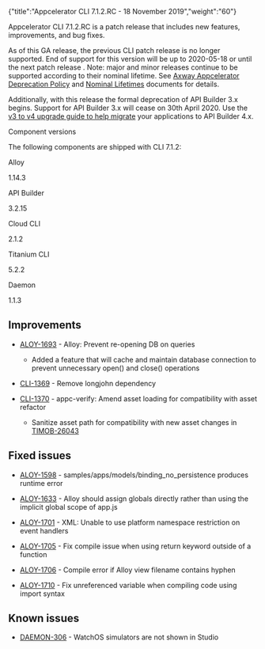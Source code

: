{"title":"Appcelerator CLI 7.1.2.RC - 18 November 2019","weight":"60"} 

Appcelerator CLI 7.1.2.RC is a patch release that includes new features, improvements, and bug fixes.

As of this GA release, the previous CLI patch release is no longer supported. End of support for this version will be up to 2020-05-18 or until the next patch release . Note: major and minor releases continue to be supported according to their nominal lifetime. See [Axway Appcelerator Deprecation Policy](/docs/appc/AMPLIFY_Appcelerator_Services_Overview/Axway_Appcelerator_Deprecation_Policy/) and [Nominal Lifetimes](/docs/appc/AMPLIFY_Appcelerator_Services_Overview/Axway_Appcelerator_Product_Lifecycle/#NominalLifetimes) documents for details.

Additionally, with this release the formal deprecation of API Builder 3.x begins. Support for API Builder 3.x will cease on 30th April 2020. Use the [v3 to v4 upgrade guide to help migrate](https://docs.axway.com/bundle/API_Builder_4x_allOS_en/page/api_builder_v3_to_v4_upgrade_guide.html) your applications to API Builder 4.x.

Component versions

The following components are shipped with CLI 7.1.2:

Alloy

1.14.3

API Builder

3.2.15

Cloud CLI

2.1.2

Titanium CLI

5.2.2

Daemon

1.1.3

## Improvements

*   [ALOY-1693](https://jira.appcelerator.org/browse/ALOY-1693) - Alloy: Prevent re-opening DB on queries
    
    *   Added a feature that will cache and maintain database connection to prevent unnecessary open() and close() operations
        
*   [CLI-1369](https://jira.appcelerator.org/browse/CLI-1369) - Remove longjohn dependency
    
*   [CLI-1370](https://jira.appcelerator.org/browse/CLI-1370) - appc-verify: Amend asset loading for compatibility with asset refactor
    
    *   Sanitize asset path for compatibility with new asset changes in [TIMOB-26043](https://jira.appcelerator.org/browse/TIMOB-26043)
        

## Fixed issues

*   [ALOY-1598](https://jira.appcelerator.org/browse/ALOY-1598) - samples/apps/models/binding\_no\_persistence produces runtime error
    
*   [ALOY-1633](https://jira.appcelerator.org/browse/ALOY-1633) \- Alloy should assign globals directly rather than using the implicit global scope of app.js
    
*   [ALOY-1701](https://jira.appcelerator.org/browse/ALOY-1701) - XML: Unable to use platform namespace restriction on event handlers  
    
*   [ALOY-1705](https://jira.appcelerator.org/browse/ALOY-1705) - Fix compile issue when using return keyword outside of a function  
    
*   [ALOY-1706](https://jira.appcelerator.org/browse/ALOY-1706) - Compile error if Alloy view filename contains hyphen  
    
*   [ALOY-1710](https://jira.appcelerator.org/browse/ALOY-1710) - Fix unreferenced variable when compiling code using import syntax  
    

## Known issues

*   [DAEMON-306](https://jira.appcelerator.org/browse/DAEMON-306) - WatchOS simulators are not shown in Studio